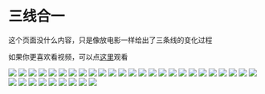 # 三线合一

这个页面没什么内容，只是像放电影一样给出了三条线的变化过程

如果你更喜欢看视频，可以点[这里]()观看

![](../resources/the-movie/0.png)
![](../resources/the-movie/1.png)
![](../resources/the-movie/2.png)
![](../resources/the-movie/3.png)
![](../resources/the-movie/4.png)
![](../resources/the-movie/5.png)
![](../resources/the-movie/6.png)
![](../resources/the-movie/7.png)
![](../resources/the-movie/8.png)
![](../resources/the-movie/9.png)
![](../resources/the-movie/10.png)
![](../resources/the-movie/11.png)
![](../resources/the-movie/12.png)
![](../resources/the-movie/13.png)
![](../resources/the-movie/14.png)
![](../resources/the-movie/15.png)
![](../resources/the-movie/16.png)
![](../resources/the-movie/17.png)
![](../resources/the-movie/18.png)
![](../resources/the-movie/19.png)
![](../resources/the-movie/20.png)
![](../resources/the-movie/21.png)
![](../resources/the-movie/22.png)
![](../resources/the-movie/23.png)
![](../resources/the-movie/24.png)
![](../resources/the-movie/25.png)
![](../resources/the-movie/26.png)
![](../resources/the-movie/27.png)
![](../resources/the-movie/28.png)
![](../resources/the-movie/29.png)
![](../resources/the-movie/30.png)
![](../resources/the-movie/31.png)
![](../resources/the-movie/32.png)
![](../resources/the-movie/33.png)

